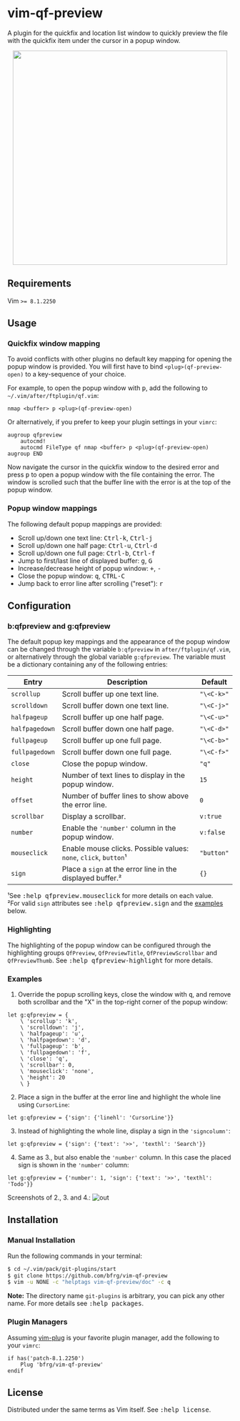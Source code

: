 # vim-qf-preview

A plugin for the quickfix and location list window to quickly preview the file
with the quickfix item under the cursor in a popup window.

<dl>
  <p align="center">
  <a href="https://asciinema.org/a/265817">
    <img src="https://asciinema.org/a/265817.png" width="480">
  </a>
  </p>
</dl>


## Requirements

Vim `>= 8.1.2250`


## Usage

### Quickfix window mapping

To avoid conflicts with other plugins no default key mapping for opening the
popup window is provided. You will first have to bind `<plug>(qf-preview-open)`
to a key-sequence of your choice.

For example, to open the popup window with <kbd>p</kbd>, add the following to
`~/.vim/after/ftplugin/qf.vim`:
```vim
nmap <buffer> p <plug>(qf-preview-open)
```

Or alternatively, if you prefer to keep your plugin settings in your `vimrc`:
```vim
augroup qfpreview
    autocmd!
    autocmd FileType qf nmap <buffer> p <plug>(qf-preview-open)
augroup END
```

Now navigate the cursor in the quickfix window to the desired error and press
<kbd>p</kbd> to open a popup window with the file containing the error. The
window is scrolled such that the buffer line with the error is at the top of the
popup window.

### Popup window mappings

The following default popup mappings are provided:

- Scroll up/down one text line: <kbd>Ctrl-k</kbd>, <kbd>Ctrl-j</kbd>
- Scroll up/down one half page: <kbd>Ctrl-u</kbd>, <kbd>Ctrl-d</kbd>
- Scroll up/down one full page: <kbd>Ctrl-b</kbd>, <kbd>Ctrl-f</kbd>
- Jump to first/last line of displayed buffer: <kbd>g</kbd>, <kbd>G</kbd>
- Increase/decrease height of popup window: <kbd>+</kbd>, <kbd>-</kbd>
- Close the popup window: <kbd>q</kbd>, <kbd>CTRL-C</kbd>
- Jump back to error line after scrolling ("reset"): <kbd>r</kbd>


## Configuration

### b:qfpreview and g:qfpreview

The default popup key mappings and the appearance of the popup window can be
changed through the variable `b:qfpreview` in `after/ftplugin/qf.vim`, or
alternatively through the global variable `g:qfpreview`. The variable must be a
dictionary containing any of the following entries:

| Entry          | Description                                                      | Default    |
| -------------- | ---------------------------------------------------------------- | ---------- |
| `scrollup`     | Scroll buffer up one text line.                                  | `"\<C-k>"` |
| `scrolldown`   | Scroll buffer down one text line.                                | `"\<C-j>"` |
| `halfpageup`   | Scroll buffer up one half page.                                  | `"\<C-u>"` |
| `halfpagedown` | Scroll buffer down one half page.                                | `"\<C-d>"` |
| `fullpageup`   | Scroll buffer up one full page.                                  | `"\<C-b>"` |
| `fullpagedown` | Scroll buffer down one full page.                                | `"\<C-f>"` |
| `close`        | Close the popup window.                                          | `"q"`      |
| `height`       | Number of text lines to display in the popup window.             | `15`       |
| `offset`       | Number of buffer lines to show above the error line.             | `0`        |
| `scrollbar`    | Display a scrollbar.                                             | `v:true`   |
| `number`       | Enable the `'number'` column in the popup window.                | `v:false`  |
| `mouseclick`   | Enable mouse clicks. Possible values: `none`, `click`, `button`¹ | `"button"` |
| `sign`         | Place a `sign` at the error line in the displayed buffer.²       | `{}`       |

¹See <kbd>:help qfpreview.mouseclick</kbd> for more details on each value.</br>
²For valid `sign` attributes see <kbd>:help qfpreview.sign</kbd> and the
[examples](#examples) below.

### Highlighting

The highlighting of the popup window can be configured through the highlighting
groups `QfPreview`, `QfPreviewTitle`, `QfPreviewScrollbar` and `QfPreviewThumb`.
See <kbd>:help qfpreview-highlight</kbd> for more details.

### Examples

1. Override the popup scrolling keys, close the window with <kbd>q</kbd>, and
   remove both scrollbar and the "X" in the top-right corner of the popup
   window:
```vim
let g:qfpreview = {
    \ 'scrollup': 'k',
    \ 'scrolldown': 'j',
    \ 'halfpageup': 'u',
    \ 'halfpagedown': 'd',
    \ 'fullpageup': 'b',
    \ 'fullpagedown': 'f',
    \ 'close': 'q',
    \ 'scrollbar': 0,
    \ 'mouseclick': 'none',
    \ 'height': 20
    \ }
```

2. Place a sign in the buffer at the error line and highlight the whole line
   using `CursorLine`:
```vim
let g:qfpreview = {'sign': {'linehl': 'CursorLine'}}
```

3. Instead of highlighting the whole line, display a sign in the `'signcolumn'`:
```vim
let g:qfpreview = {'sign': {'text': '>>', 'texthl': 'Search'}}
```

4. Same as 3., but also enable the `'number'` column. In this case the placed
   sign is shown in the `'number'` column:
```vim
let g:qfpreview = {'number': 1, 'sign': {'text': '>>', 'texthl': 'Todo'}}
```

Screenshots of 2., 3. and 4.:
![out](https://user-images.githubusercontent.com/6266600/77472775-b4cdaa00-6e14-11ea-8abd-d55c47fdeda7.png)


## Installation

### Manual Installation

Run the following commands in your terminal:
```bash
$ cd ~/.vim/pack/git-plugins/start
$ git clone https://github.com/bfrg/vim-qf-preview
$ vim -u NONE -c "helptags vim-qf-preview/doc" -c q
```
**Note:** The directory name `git-plugins` is arbitrary, you can pick any other
name. For more details see <kbd>:help packages</kbd>.

### Plugin Managers

Assuming [vim-plug](https://github.com/junegunn/vim-plug) is your favorite
plugin manager, add the following to your `vimrc`:
```vim
if has('patch-8.1.2250')
    Plug 'bfrg/vim-qf-preview'
endif
```


## License

Distributed under the same terms as Vim itself. See <kbd>:help license</kbd>.
